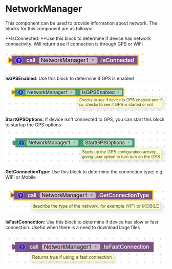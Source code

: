 # NetworkManager

This component can be used to provide information about network. The blocks for this component are as follows:

**IsConnected: **Use this block to determine if device has network connectivity. Will return true if connection is through GPS or WiFi

![](/assets/networkMgr1.png)

**IsGPSEnabled**: Use this block to determine if GPS is enabled

![](/assets/networkMgr3.png)

**StartGPSOptions**: If device isn't connected to GPS, you can start this block to startup the GPS options

![](/assets/networkMgr2.png)

**GetConnectionType**: Use this block to determine the connection type; e.g. WiFi or Mobile

![](/assets/networkMgr4.png)

**IsFastConnection**: Use this block to determine if device has slow or fast connection. Useful when there is a need to download large files

![](/assets/networkMgr6.png)

